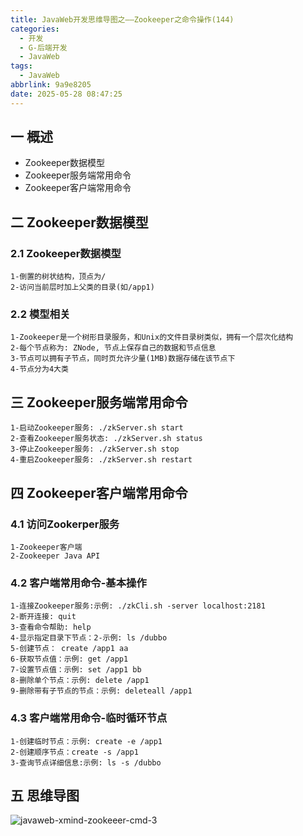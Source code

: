 ```yaml
---
title: JavaWeb开发思维导图之——Zookeeper之命令操作(144)
categories:
  - 开发
  - G-后端开发
  - JavaWeb
tags:
  - JavaWeb
abbrlink: 9a9e8205
date: 2025-05-28 08:47:25
---
```

## 一 概述

* Zookeeper数据模型
* Zookeeper服务端常用命令
* Zookeeper客户端常用命令

<!--more-->

## 二 Zookeeper数据模型

### 2.1 Zookeeper数据模型

```
1-倒置的树状结构，顶点为/
2-访问当前层时加上父类的目录(如/app1)
```

### 2.2 模型相关

```
1-Zookeeper是一个树形目录服务，和Unix的文件目录树类似，拥有一个层次化结构
2-每个节点称为: ZNode, 节点上保存自己的数据和节点信息
3-节点可以拥有子节点，同时页允许少量(1MB)数据存储在该节点下
4-节点分为4大类
```

## 三 Zookeeper服务端常用命令

```
1-启动Zookeeper服务: ./zkServer.sh start
2-查看Zookeeper服务状态: ./zkServer.sh status
3-停止Zookeeper服务: ./zkServer.sh stop
4-重启Zookeeper服务: ./zkServer.sh restart
```

## 四 Zookeeper客户端常用命令

### 4.1 访问Zookerper服务

```
1-Zookeeper客户端
2-Zookeeper Java API
```

### 4.2 客户端常用命令-基本操作

```
1-连接Zookeeper服务:示例: ./zkCli.sh -server localhost:2181
2-断开连接: quit
3-查看命令帮助: help
4-显示指定目录下节点：2-示例: ls /dubbo
5-创建节点： create /app1 aa
6-获取节点值：示例: get /app1
7-设置节点值：示例: set /app1 bb
8-删除单个节点：示例: delete /app1
9-删除带有子节点的节点：示例: deleteall /app1
```

### 4.3 客户端常用命令-临时循环节点

```
1-创建临时节点：示例: create -e /app1
2-创建顺序节点：create -s /app1
3-查询节点详细信息:示例: ls -s /dubbo
```

## 五 思维导图

![javaweb-xmind-zookeeer-cmd-3][1]



[1]:https://cdn.jsdelivr.net/gh/PGzxc/CDN/blog-java/javaweb-xmind-zookeeer-cmd-3.png